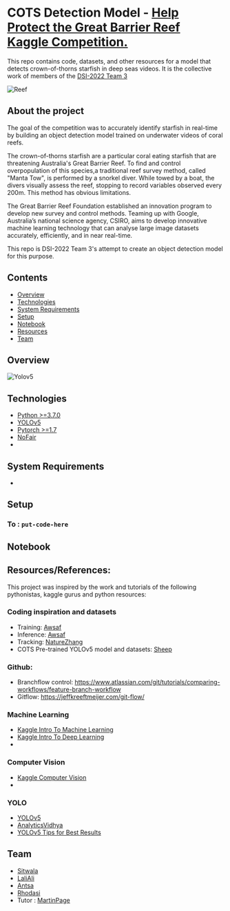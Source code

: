 # COTS Detection Model - [Help Protect the Great Barrier Reef Kaggle Competition.](https://www.kaggle.com/c/tensorflow-great-barrier-reef/overview)

This repo contains code, datasets, and other resources for a model that detects crown-of-thorns starfish in deep seas videos.
It is the collective work of members of the [DSI-2022 Team 3](#Team)

![Reef](https://blogger.googleusercontent.com/img/a/AVvXsEj6-rQw5r22Bt47BUTtW5bn_dcWT7zMeADwtvsAHS3kBt6w8eWTmCM649ZcJcvosIMup6flKFIaI8p4M9ZzH1yXpEaMRjvwwfVZ_hMqgXCxtwNzEK25vTa-J2ly20by3M1zx7rTymo-tBI6Fq-mj1SJfCOXsOz0Ou1Esi4h2omvQSW98AjsONsVS-EA)

## About the project 

The goal of the competition was to accurately identify starfish in real-time by building an object detection model trained on underwater videos of coral reefs. 

The crown-of-thorns starfish are a particular coral eating starfish that are threatening Australia's Great Barrier Reef. To find and control overpopulation of this species,a traditional reef survey method, called "Manta Tow", is performed by a snorkel diver. While towed by a boat, the divers visually assess the reef, stopping to record variables observed every 200m. This method has obvious limitations. 

The Great Barrier Reef Foundation established an innovation program to develop new survey and control methods. Teaming up with Google, Australia’s national science agency, CSIRO, aims to develop innovative machine learning technology that can analyse large image datasets accurately, efficiently, and in near real-time.

This repo is DSI-2022 Team 3's attempt to create an object detection model for this purpose.

## Contents
* [Overview](#Overview)
* [Technologies](#technologies)
* [System Requirements](#system_requirements)
* [Setup](#setup)
* [Notebook](#notebook)
* [Resources](#resources)
* [Team](#Team)

## Overview

![Yolov5](https://cdn-images-1.medium.com/max/1024/0*XfVf5tdxHOnogHbU.png)


## Technologies
* [Python >=3.7.0](https://www.python.org/)
* [YOLOv5](https://github.com/ultralytics/yolov5)
* [Pytorch >=1.7](https://pytorch.org/)
* [NoFair](https://github.com/tryolabs/norfair)
* 
## System Requirements
* 

## Setup
### To : `put-code-here`

## Notebook

## Resources/References:
This project was inspired by the work and tutorials of the following pythonistas, kaggle gurus and python resources:

### Coding inspiration and datasets
* Training: [Awsaf](https://www.kaggle.com/awsaf49/great-barrier-reef-yolov5-train)
* Inference: [Awsaf](https://www.kaggle.com/awsaf49/great-barrier-reef-yolov5-infer)
* Tracking: [NatureZhang](https://www.kaggle.com/naturezhang/yolov5-detections-tracking-on-cot)
* COTS Pre-trained YOLOv5 model and datasets: [Sheep](https://www.kaggle.com/steamedsheep)

### Github:
* Branchflow control: https://www.atlassian.com/git/tutorials/comparing-workflows/feature-branch-workflow
* Gitflow: https://jeffkreeftmeijer.com/git-flow/

### Machine Learning 
* [Kaggle Intro To Machine Learning](https://www.kaggle.com/learn/intro-to-machine-learning)
* [Kaggle Intro To Deep Learning](https://www.kaggle.com/learn/intro-to-deep-learning)
* []()

### Computer Vision
* [Kaggle Computer Vision ](https://www.kaggle.com/learn/computer-vision)
* []()

### YOLO
* [YOLOv5](https://docs.ultralytics.com/quick-start/)
* [AnalyticsVidhya](https://www.analyticsvidhya.com/blog/2018/12/practical-guide-object-detection-yolo-framewor-python)
* [YOLOv5 Tips for Best Results](https://docs.ultralytics.com/tutorials/training-tips-best-results/)

## Team
* [Sitwala](https://github.com/SitwalaM)
* [LaliAli](https://github.com/laliali20)
* [Antsa](https://github.com/AntsaHoneywinner)
* [Rhodasi](https://github.com/DhasiM)
* Tutor : [MartinPage](https://github.com/martinjpage)

